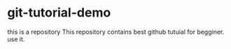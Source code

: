 # git-tutorial-demo
this is a repository
This repository contains best github tutuial for begginer.
use it.

